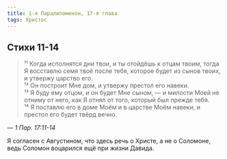 ```yaml
---
title: 1-я Паралипоменон, 17-я глава
tags: Христос
---
```


## Стихи 11-14

> ¹¹ Когда исполнятся дни твои, и ты отойдёшь к отцам твоим, тогда Я восставлю семя твоё после тебя, которое будет из сынов твоих, и утвержу царство его.  
> ¹² Он построит Мне дом, и утвержу престол его навеки.  
> ¹³ Я буду ему отцом, и он будет Мне сыном, — и милости Моей не отниму от него, как Я отнял от того, который был прежде тебя.  
> ¹⁴ Я поставлю его в доме Моём и в царстве Моём навеки, и престол его будет твёрд вечно.

— <cite>1&nbsp;Пар.&nbsp;17:11-14</cite>

Я согласен с Августином, что здесь речь о Христе, а не о Соломоне, ведь Соломон воцарился ещё при жизни Давида.
